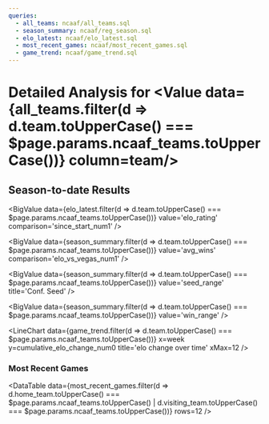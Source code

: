 ```yaml
---
queries:
  - all_teams: ncaaf/all_teams.sql
  - season_summary: ncaaf/reg_season.sql
  - elo_latest: ncaaf/elo_latest.sql
  - most_recent_games: ncaaf/most_recent_games.sql
  - game_trend: ncaaf/game_trend.sql
---
```


# Detailed Analysis for <Value data={all_teams.filter(d => d.team.toUpperCase() === $page.params.ncaaf_teams.toUpperCase())} column=team/>


## Season-to-date Results

<BigValue 
    data={elo_latest.filter(d => d.team.toUpperCase() === $page.params.ncaaf_teams.toUpperCase())}
    value='elo_rating' 
    comparison='since_start_num1' 
/> 

<BigValue 
    data={season_summary.filter(d => d.team.toUpperCase() === $page.params.ncaaf_teams.toUpperCase())} 
    value='avg_wins' 
    comparison='elo_vs_vegas_num1' 
/> 

<BigValue 
    data={season_summary.filter(d => d.team.toUpperCase() === $page.params.ncaaf_teams.toUpperCase())} 
    value='seed_range' 
    title='Conf. Seed'
/> 

<BigValue 
    data={season_summary.filter(d => d.team.toUpperCase() === $page.params.ncaaf_teams.toUpperCase())} 
    value='win_range' 
/> 

<LineChart
    data={game_trend.filter(d => d.team.toUpperCase() === $page.params.ncaaf_teams.toUpperCase())} 
    x=week
    y=cumulative_elo_change_num0
    title='elo change over time'
    xMax=12
/>

### Most Recent Games

<DataTable
    data={most_recent_games.filter(d => d.home_team.toUpperCase() === $page.params.ncaaf_teams.toUpperCase() | d.visiting_team.toUpperCase() === $page.params.ncaaf_teams.toUpperCase())} 
    rows=12
/>